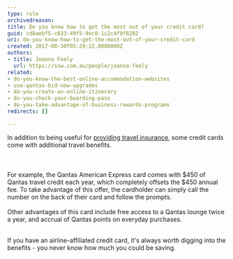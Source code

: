 ```yaml
---
type: rule
archivedreason: 
title: Do you know how to get the most out of your credit card?
guid: cd8aebf5-c633-49f5-9ec0-1c2c4f9f8282
uri: do-you-know-how-to-get-the-most-out-of-your-credit-card
created: 2017-08-30T05:29:22.0000000Z
authors:
- title: Joanna Feely
  url: https://ssw.com.au/people/joanna-feely
related:
- do-you-know-the-best-online-accommodation-websites
- use-qantas-bid-now-upgrades
- do-you-create-an-online-itinerary
- do-you-check-your-boarding-pass
- do-you-take-advantage-of-business-rewards-programs
redirects: []

---
```



​In addition to being useful for <a href="/_layouts/15/FIXUPREDIRECT.ASPX?WebId=3dfc0e07-e23a-4cbb-aac2-e778b71166a2&amp;TermSetId=07da3ddf-0924-4cd2-a6d4-a4809ae20160&amp;TermId=b2eba7cc-d2db-498d-b354-3e0c32bea0e5">providing travel insurance</a>, some credit cards come with additional travel benefits.&#160;<br><br>
<br><excerpt class='endintro'></excerpt><br>
​For example, the Qantas American Express card comes with $450 of Qantas travel credit each year, which completely offsets the $450 annual fee. To take advantage of this offer, the cardholder can simply call the number on the back of their card and follow the prompts.<br><br>Other advantages of this card include free access to a Qantas lounge twice a year, and accrual of Qantas points on everyday purchases.&#160;<br><br><p>If you have an airline-affiliated credit card, it's always worth digging into the benefits - you never know how much you could be saving.&#160;<br><br></p>



